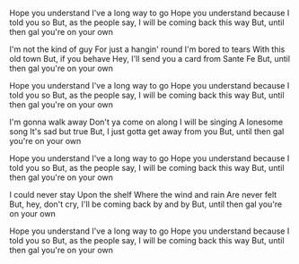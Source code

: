 Hope you understand I've a long way to go
Hope you understand because I told you so
But, as the people say, I will be coming back this way
But, until then gal you're on your own

I'm not the kind of guy
For just a hangin' round
I'm bored to tears
With this old town
But, if you behave
Hey, I'll send you a card from Sante Fe
But, until then gal you're on your own

Hope you understand I've a long way to go
Hope you understand because I told you so
But, as the people say, I will be coming back this way
But, until then gal you're on your own

I'm gonna walk away
Don't ya come on along
I will be singing
A lonesome song
It's sad but true
But, I just gotta get away from you
But, until then gal you're on your own

Hope you understand I've a long way to go
Hope you understand because I told you so
But, as the people say, I will be coming back this way
But, until then gal you're on your own

I could never stay
Upon the shelf
Where the wind and rain
Are never felt
But, hey, don't cry, I'll be coming back by and by
But, until then gal you're on your own

Hope you understand I've a long way to go
Hope you understand because I told you so
But, as the people say, I will be coming back this way
But, until then gal you're on your own
